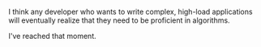 I think any developer who wants to write complex, high-load applications will eventually realize that they need to be proficient in algorithms.

I've reached that moment.
